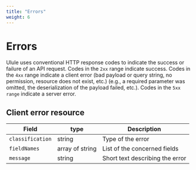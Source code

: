 ```yaml
---
title: "Errors"
weight: 6
---
```


# Errors

Ulule uses conventional HTTP response codes to indicate the success or failure
of an API request. Codes in the `2xx` range indicate success.
Codes in the `4xx` range indicate a client error (bad payload or query string, no permission, resource does not exist, etc.)
(e.g., a required parameter was omitted, the deserialization of the payload failed, etc.).
Codes in the `5xx range` indicate a server error.

## Client error resource

| Field            | type            | Description                     |
| ---------------- | --------------- | ------------------------------- |
| `classification` | string          | Type of the error               |
| `fieldNames`     | array of string | List of the concerned fields    |
| `message`        | string          | Short text describing the error |
